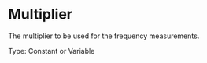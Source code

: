 # Multiplier

The multiplier to be used for the frequency measurements.

Type: Constant or Variable
